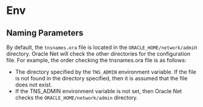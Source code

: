# Env

## Naming Parameters
By default, the `tnsnames.ora` file is located in the `ORACLE_HOME/network/admi`n directory. 
Oracle Net will check the other directories for the configuration file. For example, the order checking the tnsnames.ora file is as follows:
  - The directory specified by the `TNS_ADMIN` environment variable. If the file is not found in the directory specified, then it is assumed that the file does not exist.
  - If the TNS_ADMIN environment variable is not set, then Oracle Net checks the `ORACLE_HOME/network/admin` directory.
